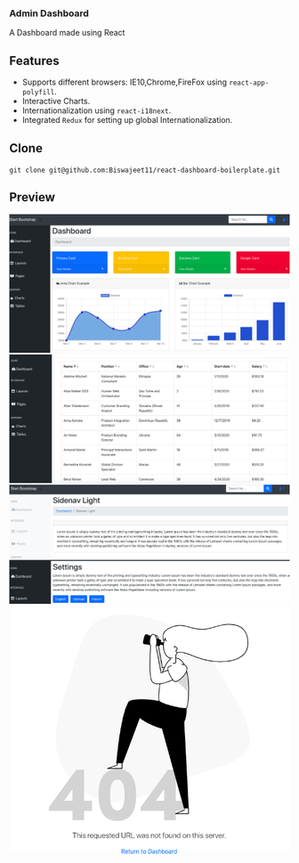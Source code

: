 ### Admin Dashboard

A Dashboard made using React

## Features

* Supports different browsers: IE10,Chrome,FireFox using `react-app-polyfill`.
* Interactive Charts.
* Internationalization using `react-i18next`. 
* Integrated `Redux` for setting up global Internationalization.


## Clone

`git clone git@github.com:Biswajeet11/react-dashboard-boilerplate.git`


## Preview
<img src="./src/assets/images/image1.png"/>
<img src ="./src/assets/images/image2.png"/>
<img src ="./src/assets/images/image3.png"/>
<img src ="./src/assets/images/image4.png"/>
<img src ="./src/assets/images/image5.png"/>


